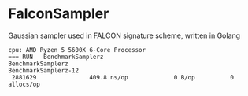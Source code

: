 # FalconSampler
Gaussian sampler used in FALCON signature scheme, written in Golang

```
cpu: AMD Ryzen 5 5600X 6-Core Processor
=== RUN   BenchmarkSamplerz
BenchmarkSamplerz
BenchmarkSamplerz-12
 2881629               409.8 ns/op             0 B/op          0 allocs/op
```
